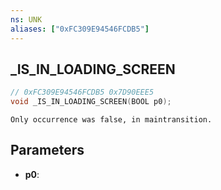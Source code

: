 ```yaml
---
ns: UNK
aliases: ["0xFC309E94546FCDB5"]
---
```

## _IS_IN_LOADING_SCREEN

```c
// 0xFC309E94546FCDB5 0x7D90EEE5
void _IS_IN_LOADING_SCREEN(BOOL p0);
```

```
Only occurrence was false, in maintransition.  
```

## Parameters
* **p0**: 

